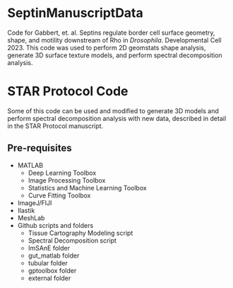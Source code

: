# SeptinManuscriptData
Code for Gabbert, et. al. Septins regulate border cell surface geometry, shape, and motility downstream of Rho in _Drosophila_. Developmental Cell 2023.
This code was used to perform 2D geomstats shape analysis, generate 3D surface texture models, and perform spectral decomposition analysis.

# STAR Protocol Code
Some of this code can be used and modified to generate 3D models and perform spectral decomposition analysis with new data, described in detail in the STAR Protocol manuscript.

## Pre-requisites
- MATLAB
  - Deep Learning Toolbox
  - Image Processing Toolbox
  - Statistics and Machine Learning Toolbox
  - Curve Fitting Toolbox   
- ImageJ/FIJI
- Ilastik
- MeshLab
- Github scripts and folders
  - Tissue Cartography Modeling script
  - Spectral Decomposition script
  - ImSAnE folder
  - gut_matlab folder
  - tubular folder
  - gptoolbox folder
  - external folder

